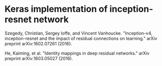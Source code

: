 # Keras implementation of inception-resnet network

Szegedy, Christian, Sergey Ioffe, and Vincent Vanhoucke. "Inception-v4, inception-resnet and the impact of residual connections on learning." arXiv preprint arXiv:1602.07261 (2016).

He, Kaiming, et al. "Identity mappings in deep residual networks." arXiv preprint arXiv:1603.05027 (2016).
